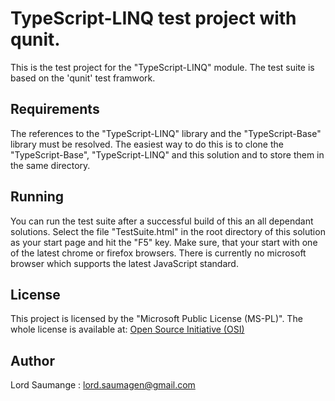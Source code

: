 # TypeScript-LINQ test project with qunit.
 
 This is the test project for the "TypeScript-LINQ" module.
 The test suite is based on the 'qunit' test framwork. 
 
## Requirements 

The references to the "TypeScript-LINQ" library and the "TypeScript-Base" library must be resolved. 
The easiest way to do this is to clone the "TypeScript-Base", "TypeScript-LINQ" and this solution and to store them in the same directory. 


## Running

You can run the test suite after a successful build of this an all dependant solutions. Select the file "TestSuite.html" in the root directory of this solution as your start page and hit the "F5" key. Make sure, that your start with one of the latest chrome or firefox browsers. There is currently no microsoft browser which supports the latest JavaScript standard.

## License

This project is licensed  by the "Microsoft Public License (MS-PL)". The whole license is available at: [Open Source Initiative (OSI)](https://opensource.org/licenses/MS-PL)

## Author

Lord Saumange : lord.saumagen@gmail.com

 


